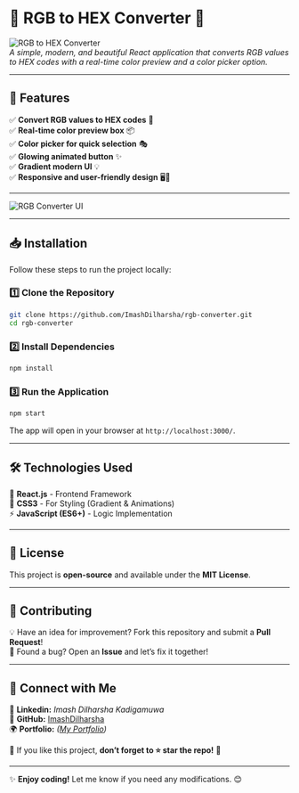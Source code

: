 # 🌟 RGB to HEX Converter 🎨

![RGB to HEX Converter](https://user-images.githubusercontent.com/00000000/000000000-demo-image.png)  
*A simple, modern, and beautiful React application that converts RGB values to HEX codes with a real-time color preview and a color picker option.*  

---

## 🚀 Features
✅ **Convert RGB values to HEX codes** 🎨  
✅ **Real-time color preview box** 📦  
✅ **Color picker for quick selection** 🎭  
✅ **Glowing animated button** ✨  
✅ **Gradient modern UI** 💡  
✅ **Responsive and user-friendly design** 🖥️📱  

---

![RGB Converter UI](https://user-images.githubusercontent.com/00000000/demo-ui.png)  

---

## 📥 Installation
Follow these steps to run the project locally:

### 1️⃣ Clone the Repository
```sh
git clone https://github.com/ImashDilharsha/rgb-converter.git
cd rgb-converter
```

### 2️⃣ Install Dependencies
```sh
npm install
```

### 3️⃣ Run the Application
```sh
npm start
```
The app will open in your browser at `http://localhost:3000/`.

---

## 🛠️ Technologies Used
🚀 **React.js** - Frontend Framework  
🎨 **CSS3** - For Styling (Gradient & Animations)  
⚡ **JavaScript (ES6+)** - Logic Implementation  

---

## 📜 License
This project is **open-source** and available under the **MIT License**.

---

## 🤝 Contributing
💡 Have an idea for improvement? Fork this repository and submit a **Pull Request**!  
🔧 Found a bug? Open an **Issue** and let’s fix it together!  

---

## 📩 Connect with Me
📧 **Linkedin:** _Imash Dilharsha Kadigamuwa_  
🔗 **GitHub:** [ImashDilharsha](https://github.com/ImashDilharsha)  
🌍 **Portfolio:** _([My Portfolio](https://imashdilharsha.github.io/Portfolio/))_  

💙 If you like this project, **don’t forget to ⭐ star the repo!** 🚀  

---

✨ **Enjoy coding!** Let me know if you need any modifications. 😊

